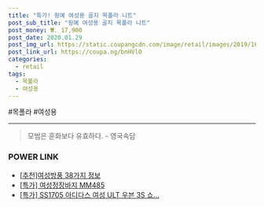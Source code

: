 ```yaml
--- 
title: "특가! 핑예 여성용 골지 목폴라 니트" 
post_sub_title: "핑예 여성용 골지 목폴라 니트" 
post_money: ₩. 17,900 
post_date: 2020.01.29 
post_img_url: https://static.coupangcdn.com/image/retail/images/2019/10/10/12/7/a4003a63-b38d-4504-ae43-bdb1de3f26e8.jpg 
post_link_url: https://coupa.ng/bnHVlO 
categories: 
  - retail 
tags: 
  - 목폴라 
  - 여성용 
--- 
```

  #목폴라 #여성용 
<hr> 

> 모범은 훈화보다 유효하다. - 영국속담 


### POWER LINK

* <a href="https://blog.naver.com/fasyy4321/221786234954" target="_blank">[추천]여성방풍 38가지 정보</a>
* <a href="https://blog.naver.com/sakai111/221789257936" target="_blank">[특가] 여성정장바지 MM485</a>
* <a href="https://blog.naver.com/santokki14/221790201728" target="_blank">[특가] SS1705 아디다스 여성 ULT 우븐 3S 쇼...</a>
